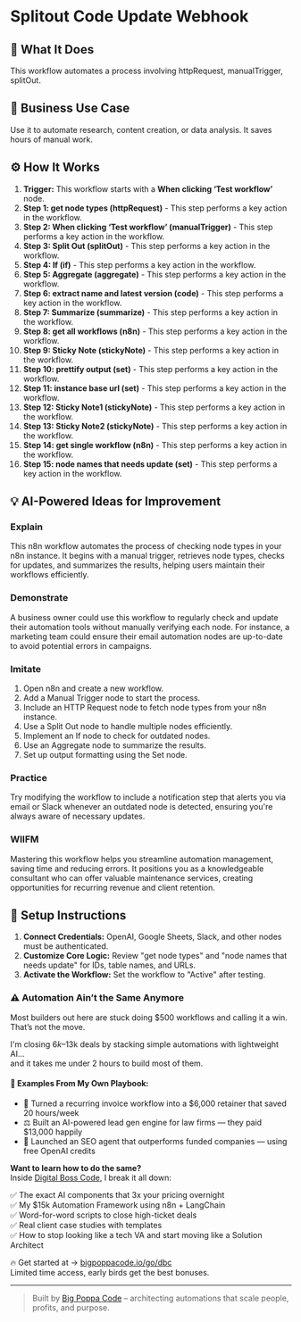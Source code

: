 # Splitout Code Update Webhook

## 🚀 What It Does
This workflow automates a process involving httpRequest, manualTrigger, splitOut.

## 💼 Business Use Case
Use it to automate research, content creation, or data analysis. It saves hours of manual work.

## ⚙️ How It Works
1.  **Trigger:** This workflow starts with a **When clicking ‘Test workflow’** node.
2. **Step 1: get node types (httpRequest)** - This step performs a key action in the workflow.
3. **Step 2: When clicking ‘Test workflow’ (manualTrigger)** - This step performs a key action in the workflow.
4. **Step 3: Split Out (splitOut)** - This step performs a key action in the workflow.
5. **Step 4: If (if)** - This step performs a key action in the workflow.
6. **Step 5: Aggregate (aggregate)** - This step performs a key action in the workflow.
7. **Step 6: extract name and latest version (code)** - This step performs a key action in the workflow.
8. **Step 7: Summarize (summarize)** - This step performs a key action in the workflow.
9. **Step 8: get all workflows (n8n)** - This step performs a key action in the workflow.
10. **Step 9: Sticky Note (stickyNote)** - This step performs a key action in the workflow.
11. **Step 10: prettify output (set)** - This step performs a key action in the workflow.
12. **Step 11: instance base url (set)** - This step performs a key action in the workflow.
13. **Step 12: Sticky Note1 (stickyNote)** - This step performs a key action in the workflow.
14. **Step 13: Sticky Note2 (stickyNote)** - This step performs a key action in the workflow.
15. **Step 14: get single workflow (n8n)** - This step performs a key action in the workflow.
16. **Step 15: node names that needs update (set)** - This step performs a key action in the workflow.

## 💡 AI-Powered Ideas for Improvement
### Explain
This n8n workflow automates the process of checking node types in your n8n instance. It begins with a manual trigger, retrieves node types, checks for updates, and summarizes the results, helping users maintain their workflows efficiently.

### Demonstrate
A business owner could use this workflow to regularly check and update their automation tools without manually verifying each node. For instance, a marketing team could ensure their email automation nodes are up-to-date to avoid potential errors in campaigns.

### Imitate
1. Open n8n and create a new workflow.
2. Add a Manual Trigger node to start the process.
3. Include an HTTP Request node to fetch node types from your n8n instance.
4. Use a Split Out node to handle multiple nodes efficiently.
5. Implement an If node to check for outdated nodes.
6. Use an Aggregate node to summarize the results.
7. Set up output formatting using the Set node.

### Practice
Try modifying the workflow to include a notification step that alerts you via email or Slack whenever an outdated node is detected, ensuring you're always aware of necessary updates.

### WIIFM
Mastering this workflow helps you streamline automation management, saving time and reducing errors. It positions you as a knowledgeable consultant who can offer valuable maintenance services, creating opportunities for recurring revenue and client retention.

## 🔧 Setup Instructions
1. **Connect Credentials:** OpenAI, Google Sheets, Slack, and other nodes must be authenticated.
2. **Customize Core Logic:** Review "get node types" and "node names that needs update" for IDs, table names, and URLs.
3. **Activate the Workflow:** Set the workflow to "Active" after testing.

### ⚠️ Automation Ain’t the Same Anymore

Most builders out here are stuck doing $500 workflows and calling it a win.  
That’s not the move.  

I'm closing $6k–$13k deals by stacking simple automations with lightweight AI...  
and it takes me under 2 hours to build most of them.

#### 🧠 Examples From My Own Playbook:
- 🔁 Turned a recurring invoice workflow into a $6,000 retainer that saved 20 hours/week  
- ⚖️ Built an AI-powered lead gen engine for law firms — they paid $13,000 happily  
- 🚀 Launched an SEO agent that outperforms funded companies — using free OpenAI credits  

**Want to learn how to do the same?**  
Inside [Digital Boss Code](https://bigpoppacode.io/go/dbc), I break it all down:

✅ The exact AI components that 3x your pricing overnight  
✅ My $15k Automation Framework using n8n + LangChain  
✅ Word-for-word scripts to close high-ticket deals  
✅ Real client case studies with templates  
✅ How to stop looking like a tech VA and start moving like a Solution Architect  

🔥 Get started at → [bigpoppacode.io/go/dbc](https://bigpoppacode.io/go/dbc)  
Limited time access, early birds get the best bonuses.

---
> Built by [Big Poppa Code](https://bigpoppacode.io) – architecting automations that scale people, profits, and purpose.
